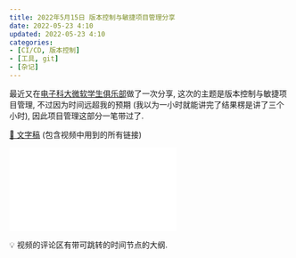 ```yaml
---
title: 2022年5月15日 版本控制与敏捷项目管理分享
date: 2022-05-23 4:10
updated: 2022-05-23 4:10
categories:
- [CI/CD, 版本控制]
- [工具, git]
- [杂记]
---
```


<span></span>

<!-- More -->

最近又在[电子科大微软学生俱乐部](https://uestc-msc.github.io/)做了一次分享, 这次的主题是版本控制与敏捷项目管理, 不过因为时间远超我的预期 (我以为一小时就能讲完了结果楞是讲了三个小时), 因此项目管理这部分一笔带过了.

[📑 文字稿](https://github.com/uestc-msc/VCPM-salon) (包含视频中用到的所有链接)

<iframe src="//player.bilibili.com/player.html?aid=726745413&bvid=BV1DS4y1B7XP&cid=723097569&page=1" scrolling="no" border="0" frameborder="no" framespacing="0" allowfullscreen="true"> </iframe>

💡 视频的评论区有带可跳转的时间节点的大纲.